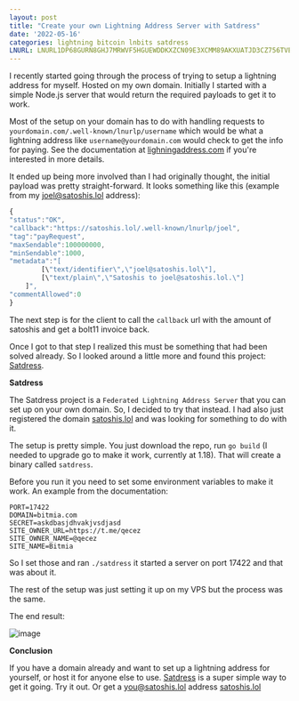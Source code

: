 ```yaml
---
layout: post
title: "Create your own Lightning Address Server with Satdress"
date: '2022-05-16'
categories: lightning bitcoin lnbits satdress
LNURL: LNURL1DP68GURN8GHJ7MRWVF5HGUEWDDKXZCN09E3XCMM89AKXUATJD3CZ756TVECXS7SH88MET
---
```


I recently started going through the process of trying to setup a lightning address for myself. Hosted on my own domain. Initially I started with a simple Node.js server that would return the required payloads to get it to work.

Most of the setup on your domain has to do with handling requests to `yourdomain.com/.well-known/lnurlp/username` which would be what a lightning address like `username@yourdomain.com` would check to get the info for paying. See the documentation at [lighningaddress.com](lightningaddress.com) if you're interested in more details.

It ended up being more involved than I had originally thought, the initial payload was pretty straight-forward. It looks something like this (example from my joel@satoshis.lol address):

```javascript
{ 
"status":"OK",
"callback":"https://satoshis.lol/.well-known/lnurlp/joel",
"tag":"payRequest",
"maxSendable":100000000,
"minSendable":1000,
"metadata":"[
		[\"text/identifier\",\"joel@satoshis.lol\"],
		[\"text/plain\",\"Satoshis to joel@satoshis.lol.\"]
	]",
"commentAllowed":0
}
```

The next step is for the client to call the `callback` url with the amount of satoshis and get a bolt11 invoice back.

Once I got to that step I realized this must be something that had been solved already. So I looked around a little more and found this project: [Satdress](https://github.com/fiatjaf/satdress/).

**Satdress**

The Satdress project is a `Federated Lightning Address Server` that you can set up on your own domain. So, I decided to try that instead. I had also just registered the domain [satoshis.lol](satoshis.lol) and was looking for something to do with it.

The setup is pretty simple. You just download the repo, run `go build` (I needed to upgrade go to make it work, currently at 1.18). That will create a binary called `satdress`.

Before you run it you need to set some environment variables to make it work. An example from the documentation:

```
PORT=17422
DOMAIN=bitmia.com
SECRET=askdbasjdhvakjvsdjasd
SITE_OWNER_URL=https://t.me/qecez
SITE_OWNER_NAME=@qecez
SITE_NAME=Bitmia
```

So I set those and ran `./satdress` it started a server on port 17422 and that was about it.

The rest of the setup was just setting it up on my VPS but the process was the same.

The end result:

![image](/images/satoshis-lol-screenshot.png)

**Conclusion**

If you have a domain already and want to set up a lightning address for yourself, or host it for anyone else to use. [Satdress](https://github.com/fiatjaf/satdress/) is a super simple way to get it going. Try it out. Or get a you@satoshis.lol address [satoshis.lol](https://satoshis.lol)